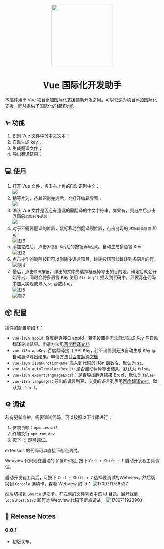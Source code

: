 <p align="center">
  <a href="https://marketplace.visualstudio.com/items?itemName=hancel.vue-i18n">
    <img width="200" src="./assets/logo.png">
  </a>
</p>

<h1 align="center">Vue 国际化开发助手</h1>

本插件用于 Vue 项目添加国际化支援辅助开发之用。可以快速为项目添加国际化支援，同时提供了国际化的翻译功能。

## ✨ 功能

1. 识别 Vue 文件中的中文文本；
2. 自动生成 key；
3. 生成翻译文件；
4. 导出翻译结果；

## 💻 使用

1. 打开 Vue 文件，点击右上角的自动识别中文：  
   ![](./assets/others/1710670745317.jpg)  
2. 稍等片刻，待其识别完成后，会打开编辑界面：  
   ![](assets/others/1710670969422.jpg)  
3. 确认 Vue 文件是否还有遗漏的需翻译的中文字符串。如果有，则选中后点击浮窗的`添加到多语言`：  
   ![](assets/others/1710671072271.jpg)   
4. 对于不需要翻译的位置，鼠标移动到翻译项位置，点击出现的 `移除翻译位置` 即可：  
   ![图 6](assets/others/1710672125889.jpg)  
5. 添加完成后，点击`多语言 Key`后的按钮`自动生成`。自动生成多语言 Key：  
   ![图 2](assets/others/1710671733106.jpg)  
6. 点击操作的删除按钮可以删除多语言项目，跳转按钮可以跳转到多语言的行。  
   ![图 4](assets/others/1710671890941.jpg)     
7. 最后，点击`导出`按钮，弹出的文件夹选择框选择导出的目的地。确定后就会开始导出，同时会将多语言 Key 使用 `$t('key')` 插入到代码中，只要再在代码中加入实现或导入 `$t` 函数即可。  
   ![图 5](assets/others/1710671988125.jpg)  
    ![图 7](assets/others/1710674001304.jpg)  

## 📦 配置

插件的配置项如下：
- `vue-i18n.appId`: 百度翻译接口 appId，若不设置则无法自动生成 Key 与自动翻译导出结果。申请方法见[百度翻译文档](http://api.fanyi.baidu.com/product/113)
- `vue-i18n.appKey`: 百度翻译接口 API Key，若不设置则无法自动生成 Key 与自动翻译导出结果。申请方法见[百度翻译文档](http://api.fanyi.baidu.com/product/113)
- `vue-i18n.i18nFunctionName`: 插入到代码的 i18n 函数名，默认为 `$t`。
- `vue-i18n.autoTranslateResult`: 是否自动翻译导出结果，默认为 `false`。
- `vue-i18n.exportLanguageExcel`：是否导出翻译结果 Excel，默认为 `false`。
- `vue-i18n.languages`: 导出的语言列表，支援的语言列表见[百度翻译文档](http://api.fanyi.baidu.com/product/113)。默认为 `['en']`。

## ⚙️ 调试

若有更新维护，需要调试代码，可以按照以下步骤进行：

1. 安装依赖：`npm install`
2. 终端执行 `npm run dev`
3. 按下 `F5` 即可调试。

extension 的代码可以直接下断点调试。

Webview 代码则在启动的 `扩展开发宿主` 按下 `Ctrl + Shift + I` 启动开发者工具调试。

启动开发者工具后，可按下 `Ctrl + Shift + C` 选择要调试的Webview。然后切换到 `Console` 选项卡，查看 Webview 的 id：
![1709711786527](assets/others/1709711786527.jpg)  

然后切换到 `Source` 选项卡。在左侧的文件列表中该 id 目录，展开找到 `localhost:5173` 即可对 Webview 代码下断点调试。
![1709711923903](assets/others/1709711923903.jpg)  

## 📄 Release Notes

### 0.0.1

- 初版发布。

